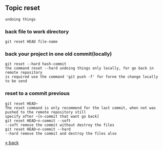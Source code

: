 ## Topic reset
```
undoing things
```

### back file to work directory
    git reset HEAD file-name

### back your project in one old commit(locally)
    git reset --hard hash-commit
    the command reset --hard undoing things only locally, for go back in remote repository
    is required use the command 'git push -f' for forne the change locally to be send
    
### reset to a commit previous
    git reset HEAD~
    The reset command is only recommend for the last commit, when not was pushed to the remote repository still
    specify after ~[n-commit that want go back]
    git reset HEAD~n-commit --soft
    --soft remove the commit without destroy the files
    git reset HEAD~n-commit --hard
    --hard remove the commit and destroy the files also

[&laquo; back](https://github.com/MRCardoso/git-code/blob/master/topics/tag.md)
